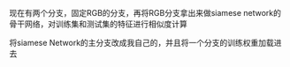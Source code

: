 现在有两个分支，固定RGB的分支，再将RGB分支拿出来做siamese network的骨干网络，对训练集和测试集的特征进行相似度计算

将siamese Network的主分支改成我自己的，并且将一个分支的训练权重加载进去

